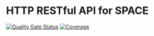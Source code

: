 # HTTP RESTful API for SPACE

[![Quality Gate Status](https://sonarcloud.io/api/project_badges/measure?project=pgmarc_space-java-client&metric=alert_status)](https://sonarcloud.io/summary/new_code?id=pgmarc_space-java-client)
[![Coverage](https://sonarcloud.io/api/project_badges/measure?project=pgmarc_space-java-client&metric=coverage)](https://sonarcloud.io/summary/new_code?id=pgmarc_space-java-client)